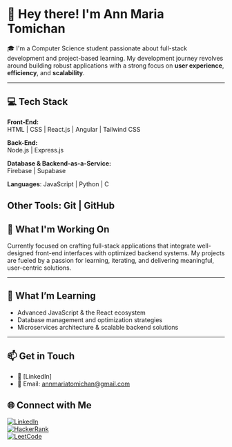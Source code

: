 # 👋 Hey there! I'm Ann Maria Tomichan

🎓 I'm a Computer Science student passionate about full-stack development and project-based learning. My development journey revolves around building robust applications with a strong focus on **user experience**, **efficiency**, and **scalability**.

---

## 💻 Tech Stack

**Front-End:**  
HTML | CSS | React.js | Angular | Tailwind CSS

**Back-End:**  
Node.js | Express.js

**Database & Backend-as-a-Service:**  
Firebase | Supabase

**Languages**: 
JavaScript | Python | C  

**Other Tools**: 
Git | GitHub
---

## 🚀 What I'm Working On

Currently focused on crafting full-stack applications that integrate well-designed front-end interfaces with optimized backend systems. My projects are fueled by a passion for learning, iterating, and delivering meaningful, user-centric solutions.

---

## 🌱 What I’m Learning

- Advanced JavaScript & the React ecosystem  
- Database management and optimization strategies  
- Microservices architecture & scalable backend solutions  

---

## 📫 Get in Touch

- 💼 [LinkedIn] 
- 📧 Email: annmariatomichan@gmail.com

## 🌐 Connect with Me

[![LinkedIn](https://img.shields.io/badge/LinkedIn-Ann_Maria_Tomichan-blue?style=for-the-badge&logo=linkedin)](https://www.linkedin.com/in/ann-maria-tomichan)  
[![HackerRank](https://img.shields.io/badge/HackerRank-annmariat-green?style=for-the-badge&logo=hackerrank)](https://www.hackerrank.com/profile/tomichan_ma)  
[![LeetCode](https://img.shields.io/badge/LeetCode-ann_maria-orange?style=for-the-badge&logo=leetcode)](https://leetcode.com/u/ann_tomichan/)

